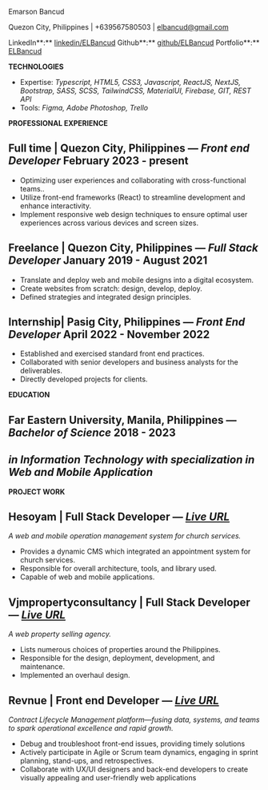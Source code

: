 Emarson Bancud

Quezon City, Philippines | +639567580503 | <elbancud@gmail.com>

LinkedIn**:** [linkedin/ELBancud](https://www.linkedin.com/in/bancud-emarson-959ba2201/) Github**:** [github/ELBancud](https://github.com/elbancud) Portfolio**:** [ELBancud](https://elbancud-portfolio.vercel.app/)

**TECHNOLOGIES**

- Expertise: _Typescript, HTML5, CSS3, Javascript, ReactJS, NextJS, Bootstrap, SASS, SCSS, TailwindCSS, MaterialUI, Firebase, GIT, REST API_
- Tools: _Figma, Adobe Photoshop, Trello_

**PROFESSIONAL EXPERIENCE**

## **Full time |** Quezon City, Philippines — _Front end Developer_ February 2023 - present

- Optimizing user experiences and collaborating with cross-functional teams..
- Utilize front-end frameworks (React) to streamline development and enhance interactivity.
- Implement responsive web design techniques to ensure optimal user experiences across various devices and screen sizes.

## **Freelance |** Quezon City, Philippines — _Full Stack Developer_ January 2019 - August 2021

- Translate and deploy web and mobile designs into a digital ecosystem.
- Create websites from scratch: design, develop, deploy.
- Defined strategies and integrated design principles.

## **Internship|** Pasig City, Philippines — _Front End Developer_ April 2022 - November 2022

- Established and exercised standard front end practices.
- Collaborated with senior developers and business analysts for the deliverables.
- Directly developed projects for clients.

**EDUCATION**

## **Far Eastern University,** Manila, Philippines — _Bachelor of Science_ 2018 - 2023

## _in Information Technology with specialization in Web and Mobile Application_

**PROJECT WORK**

## **Hesoyam | Full Stack Developer** — [_Live URL_](https://hesoyam-ch.netlify.app/)

_A web and mobile operation management system for church services._

- Provides a dynamic CMS which integrated an appointment system for church services.
- Responsible for overall architecture, tools, and library used.
- Capable of web and mobile applications.

## **Vjmpropertyconsultancy | Full Stack Developer** — [_Live URL_](https://vjmpropertyconsultancy.netlify.app/)

_A web property selling agency._

- Lists numerous choices of properties around the Philippines.
- Responsible for the design, deployment, development, and maintenance.
- Implemented an overhaul design.

## **Revnue | Front end Developer** — [_Live URL_](https://revnue.com/)

_Contract Lifecycle Management platform—fusing data, systems, and teams to spark operational excellence and rapid growth._

- Debug and troubleshoot front-end issues, providing timely solutions
- Actively participate in Agile or Scrum team dynamics, engaging in sprint planning, stand-ups, and retrospectives.
- Collaborate with UX/UI designers and back-end developers to create visually appealing and user-friendly web applications
